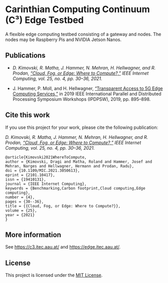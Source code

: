 # Carinthian Computing Continuum (C³) Edge Testbed

A flexible edge computing testbed consisting of a gateway and nodes. The nodes may be Raspberry Pis and NVIDIA Jetson Nanos.


## Publications

* _D. Kimovski, R. Matha, J. Hammer, N. Mehran, H. Hellwagner, and R. Prodan, [“Cloud, Fog, or Edge: Where to Compute?,”](https://ieeexplore.ieee.org/document/9321525/) IEEE Internet Computing, vol. 25, no. 4, pp. 30–36, 2021._

* J. Hammer, P. Moll, and H. Hellwagner, [“Transparent Access to 5G Edge Computing Services,”](https://ieeexplore.ieee.org/document/8778343/) in 2019 IEEE International Parallel and Distributed Processing Symposium Workshops (IPDPSW), 2019, pp. 895–898.


## Cite this work

If you use this project for your work, please cite the following publication:

_D. Kimovski, R. Matha, J. Hammer, N. Mehran, H. Hellwagner, and R. Prodan, [“Cloud, Fog, or Edge: Where to Compute?,”](https://ieeexplore.ieee.org/document/9321525/) IEEE Internet Computing, vol. 25, no. 4, pp. 30–36, 2021._

```
@article{Kimovski2021WhereToCompute,
author = {Kimovski, Dragi and Matha, Roland and Hammer, Josef and Mehran, Narges and Hellwagner, Hermann and Prodan, Radu},
doi = {10.1109/MIC.2021.3050613},
eprint = {2101.10417},
issn = {19410131},
journal = {IEEE Internet Computing},
keywords = {Benchmarking,Carbon footprint,Cloud computing,Edge computing},
number = {4},
pages = {30--36},
title = {{Cloud, Fog, or Edge: Where to Compute?}},
volume = {25},
year = {2021}
}
```


## More information

See <https://c3.itec.aau.at/> and <https://edge.itec.aau.at/>.


## License

This project is licensed under the [MIT License](LICENSE.md).
